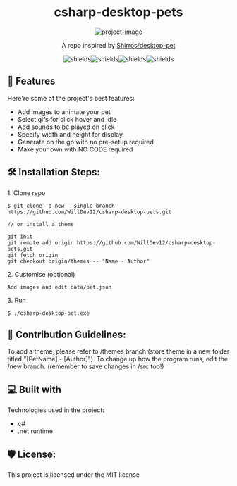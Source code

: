 <h1 align="center" id="title">csharp-desktop-pets</h1>

<p align="center"><img src="https://i.ibb.co/55BSjJ4/ezgif-com-video-to-gif.gif" alt="project-image"></p>

<p id="description" align="center">A repo inspired by <a href="https://github.com/Shirros/desktop-pet">Shirros/desktop-pet</a></p>

<p align="center"><img src="https://img.shields.io/github/watchers/WillDev12/csharp-desktop-pets" alt="shields"><img src="https://img.shields.io/github/stars/WillDev12/csharp-desktop-pets" alt="shields"><img src="https://img.shields.io/github/license/WillDev12/csharp-desktop-pets" alt="shields"><img src="https://img.shields.io/github/forks/WillDev12/csharp-desktop-pets" alt="shields"></p>

  
  
<h2>🧐 Features</h2>

Here're some of the project's best features:

*   Add images to animate your pet
*   Select gifs for click hover and idle
*   Add sounds to be played on click
*   Specify width and height for display
*   Generate on the go with no pre-setup required
*   Make your own with NO CODE required

<h2>🛠️ Installation Steps:</h2>

<p>1. Clone repo</p>

```
$ git clone -b new --single-branch https://github.com/WillDev12/csharp-desktop-pets.git

// or install a theme

git init
git remote add origin https://github.com/WillDev12/csharp-desktop-pets.git
git fetch origin
git checkout origin/themes -- "Name - Author"

```

<p>2. Customise (optional)</p>

```
Add images and edit data/pet.json
```

<p>3. Run</p>

```
$ ./csharp-desktop-pet.exe
```

<h2>🍰 Contribution Guidelines:</h2>

To add a theme, please refer to /themes branch (store theme in a new folder titled "[PetName] - [Author]").
To change up how the program runs, edit the /new branch. (remember to save changes in /src too!)
  
<h2>💻 Built with</h2>

Technologies used in the project:

*   c#
*   .net runtime

<h2>🛡️ License:</h2>

This project is licensed under the MIT license